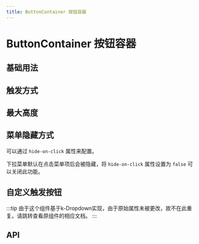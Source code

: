```yaml
---
title: ButtonContainer 按钮容器
---
```


# ButtonContainer 按钮容器

## 基础用法

<preview path="./def.vue" />

## 触发方式

<preview path="./trigger.vue" />

## 最大高度

<preview path="./maxHeight.vue" />

## 菜单隐藏方式

可以通过 `hide-on-click` 属性来配置。

下拉菜单默认在点击菜单项后会被隐藏，将 `hide-on-click` 属性设置为 `false` 可以关闭此功能。

<preview path="./hideOnClick.vue" />

## 自定义触发按钮

<preview path="./customTrigger.vue" />

:::tip
由于这个组件基于k-Dropdown实现，由于原始属性未被更改，故不在此重复。请跳转查看原组件的相应文档。
:::

## API

<API src="./buttonContainer.json" lang="zh"></API>